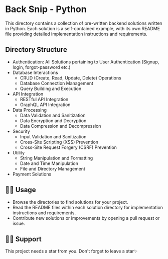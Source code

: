 # Back Snip - Python

This directory contains a collection of pre-written backend solutions written in Python. Each solution is a self-contained example, with its own README file providing detailed implementation instructions and requirements.

## Directory Structure

- Authentication: All Solutions pertaining to User Authentication (Signup, login, forgot-password etc.)
- Database Interactions
  - CRUD (Create, Read, Update, Delete) Operations
  - Database Connection Management
  - Query Building and Execution
- API Integration
  - RESTful API Integration
  - GraphQL API Integration
- Data Processing
  - Data Validation and Sanitization
  - Data Encryption and Decryption
  - Data Compression and Decompression
- Security
  - Input Validation and Sanitization
  - Cross-Site Scripting (XSS) Prevention
  - Cross-Site Request Forgery (CSRF) Prevention
- Utility
  - String Manipulation and Formatting
  - Date and Time Manipulation
  - File and Directory Management
- Payment Solutions

## 👨‍💻 Usage

- Browse the directories to find solutions for your project.
- Read the README files within each solution directory for implementation instructions and requirements.
- Contribute new solutions or improvements by opening a pull request or issue.

## 🙏🏽 Support

This project needs a star️ from you. Don't forget to leave a star✨
